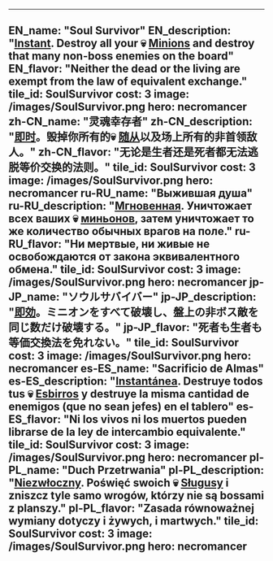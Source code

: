 ---

EN_name: "Soul Survivor"
EN_description: "<u><u>Instant</u></u>. Destroy all your 💀 <u>Minions</u> and destroy that many non-boss enemies on the board"
EN_flavor: "Neither the dead or the living are exempt from the law of equivalent exchange."
tile_id: SoulSurvivor
cost: 3
image: /images/SoulSurvivor.png
hero: necromancer
zh-CN_name: "灵魂幸存者"
zh-CN_description: "<u><u>即时</u></u>。毁掉你所有的💀 <u>随从</u>以及场上所有的非首领敌人。"
zh-CN_flavor: "无论是生者还是死者都无法逃脱等价交换的法则。"
tile_id: SoulSurvivor
cost: 3
image: /images/SoulSurvivor.png
hero: necromancer
ru-RU_name: "Выжившая душа"
ru-RU_description: "<u><u>Мгновенная</u></u>. Уничтожает всех ваших 💀 <u>миньонов</u>, затем уничтожает то же количество обычных врагов на поле."
ru-RU_flavor: "Ни мертвые, ни живые не освобождаются от закона эквивалентного обмена."
tile_id: SoulSurvivor
cost: 3
image: /images/SoulSurvivor.png
hero: necromancer
jp-JP_name: "ソウルサバイバー"
jp-JP_description: "<u><u>即効</u></u>。ミニオンをすべて破壊し、盤上の非ボス敵を同じ数だけ破壊する。"
jp-JP_flavor: "死者も生者も等価交換法を免れない。"
tile_id: SoulSurvivor
cost: 3
image: /images/SoulSurvivor.png
hero: necromancer
es-ES_name: "Sacrificio de Almas"
es-ES_description: "<u><u>Instantánea</u></u>. Destruye todos tus 💀 <u>Esbirros</u> y destruye la misma cantidad de enemigos (que no sean jefes) en el tablero"
es-ES_flavor: "Ni los vivos ni los muertos pueden librarse de la ley de intercambio equivalente."
tile_id: SoulSurvivor
cost: 3
image: /images/SoulSurvivor.png
hero: necromancer
pl-PL_name: "Duch Przetrwania"
pl-PL_description: "<u><u>Niezwłoczny</u></u>. Poświęć swoich 💀 <u>Sługusy</u> i zniszcz tyle samo wrogów, którzy nie są bossami z planszy."
pl-PL_flavor: "Zasada równoważnej wymiany dotyczy i żywych, i martwych."
tile_id: SoulSurvivor
cost: 3
image: /images/SoulSurvivor.png
hero: necromancer
---